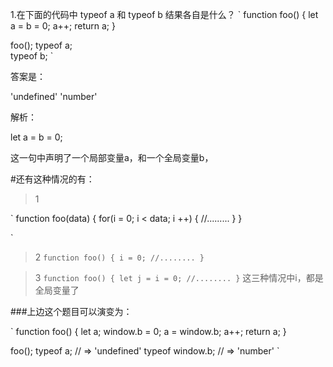1.在下面的代码中 typeof a 和 typeof b 结果各自是什么？
`
function foo() {
	let a = b = 0;
	a++;
	return a;
}

foo();
typeof a;     
typeof b;
`



答案是：

'undefined'
'number'

解析：

let a = b = 0;

这一句中声明了一个局部变量a，和一个全局变量b，

#还有这种情况的有：
>1  

`
function foo(data) {
	for(i = 0; i < data; i ++) {
		//.........
	}
}



`
>2
  `
  function foo() {
  	i = 0;
  	//........
  }
  `
  
  >3
    `
    function foo() {
    	let j = i = 0;
    	//........
    }
    `
	这三种情况中i，都是全局变量了
	
	
	
###上边这个题目可以演变为：

`
function foo() {
	let a;
	window.b = 0;
	a = window.b;
	a++;
	return a;
}

foo();
typeof a;   // => 'undefined'
typeof window.b; // => 'number'
`
	

